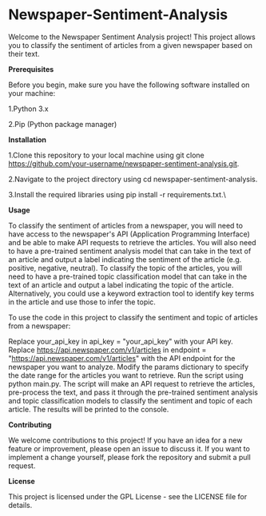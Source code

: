# Newspaper-Sentiment-Analysis

Welcome to the Newspaper Sentiment Analysis project! This project allows you to classify the sentiment of articles from a given newspaper based on their text.

**Prerequisites**

Before you begin, make sure you have the following software installed on your machine:

1.Python 3.x

2.Pip (Python package manager)

**Installation**

1.Clone this repository to your local machine using git clone https://github.com/your-username/newspaper-sentiment-analysis.git.

2.Navigate to the project directory using cd newspaper-sentiment-analysis.

3.Install the required libraries using pip install -r requirements.txt.\

**Usage**

To classify the sentiment of articles from a newspaper, you will need to have access to the newspaper's API (Application Programming Interface) and be able to make API requests to retrieve the articles. You will also need to have a pre-trained sentiment analysis model that can take in the text of an article and output a label indicating the sentiment of the article (e.g. positive, negative, neutral).
To classify the topic of the articles, you will need to have a pre-trained topic classification model that can take in the text of an article and output a label indicating the topic of the article. Alternatively, you could use a keyword extraction tool to identify key terms in the article and use those to infer the topic.

To use the code in this project to classify the sentiment and topic of articles from a newspaper:

Replace your_api_key in api_key = "your_api_key" with your API key.
Replace https://api.newspaper.com/v1/articles in endpoint = "https://api.newspaper.com/v1/articles" with the API endpoint for the newspaper you want to analyze.
Modify the params dictionary to specify the date range for the articles you want to retrieve.
Run the script using python main.py.
The script will make an API request to retrieve the articles, pre-process the text, and pass it through the pre-trained sentiment analysis and topic classification models to classify the sentiment and topic of each article. The results will be printed to the console.

**Contributing**

We welcome contributions to this project! If you have an idea for a new feature or improvement, please open an issue to discuss it. If you want to implement a change yourself, please fork the repository and submit a pull request.

**License**

This project is licensed under the GPL License - see the LICENSE file for details.
